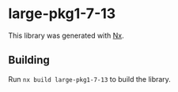 # large-pkg1-7-13

This library was generated with [Nx](https://nx.dev).

## Building

Run `nx build large-pkg1-7-13` to build the library.
